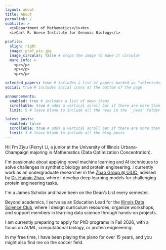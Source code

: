 ```yaml
---
layout: about
title: About
permalink: /
subtitle: >
  <i>Department of Mathematics</i><br>
  <i>Carl R. Woese Institute for Genomic Biology</i>

profile:
  align: right
  image: prof_pic.jpg
  image_circular: false # crops the image to make it circular
  more_info: >
    <p></p>
    <p></p>
    <p></p>

selected_papers: true # includes a list of papers marked as "selected={true}"
social: true # includes social icons at the bottom of the page

announcements:
  enabled: true # includes a list of news items
  scrollable: true # adds a vertical scroll bar if there are more than 3 news items
  limit: 5 # leave blank to include all the news in the `_news` folder

latest_posts:
  enabled: false
  scrollable: true # adds a vertical scroll bar if there are more than 3 new posts items
  limit: 3 # leave blank to include all the blog posts
---
```


Hi! I’m Ziyu (Perry) Li, a junior at the University of Illinois Urbana-Champaign majoring in Mathematics (Data Optimization Concentration).

I'm passionate about applying novel machine learning and AI techniques to solve challenges in synthetic biology and protein engineering. I currently work as an undergraduate researcher in the [Zhao Group @ UIUC](https://zhaogroup.chbe.illinois.edu), advised by [Dr. Huimin Zhao](https://chbe.illinois.edu/people/profile/zhao5), where I develop deep learning models for challenging protein engineering tasks.

I'm a James Scholar and have been on the Dean’s List every semester.

Beyond academics, I serve as an Education Lead for the [Illinois Data Science Club](https://linktr.ee/illinoisdatascienceclub?utm_source=linktree_profile_share&ltsid=c5e4ec89-c19e-4700-b923-b4281395ea35), where I design curriculum resources, organize workshops, and support members in learning data science through hands-on projects.

I am currently preparing to apply for PhD programs in Fall 2026, with a focus on AI/ML, computational biology, or protein engineering.

In my free time, I have been playing the piano for over 15 years, and you might also find me on the soccer field.